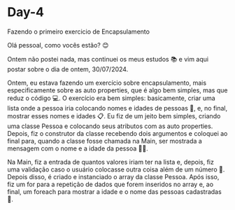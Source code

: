 # Day-4
Fazendo o primeiro exercicio de Encapsulamento

Olá pessoal, como vocês estão? 😊

Ontem não postei nada, mas continuei os meus estudos 📚 e vim aqui postar sobre o dia de ontem, 30/07/2024.

Ontem, eu estava fazendo um exercício sobre encapsulamento, mais especificamente sobre as auto properties, que é algo bem simples, mas que reduz o código 💻. O exercício era bem simples: basicamente, criar uma lista onde a pessoa iria colocando nomes e idades de pessoas 👥, e, no final, mostrar esses nomes e idades 📋. Eu fiz de um jeito bem simples, criando uma classe Pessoa e colocando seus atributos com as auto properties. Depois, fiz o construtor da classe recebendo dois argumentos e coloquei ao final para, quando a classe fosse chamada na Main, ser mostrada a mensagem com o nome e a idade da pessoa 🧑‍💼.

Na Main, fiz a entrada de quantos valores iriam ter na lista e, depois, fiz uma validação caso o usuário colocasse outra coisa além de um número 🔢. Depois disso, é criado e instanciado o array da classe Pessoa. Após isso, fiz um for para a repetição de dados que forem inseridos no array e, ao final, um foreach para mostrar a idade e o nome das pessoas cadastradas 📝.
